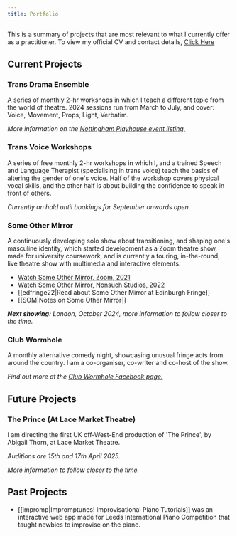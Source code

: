 ```yaml
---
title: Portfolio
---
```

This is a summary of projects that are most relevant to what I currently offer as a practitioner. To view my official CV and contact details, [Click Here](/assets/cv-june-2024.pdf)

## Current Projects
### Trans Drama Ensemble
A series of monthly 2-hr workshops in which I teach a different topic from the world of theatre. 2024 sessions run from March to July, and cover: Voice, Movement, Props, Light, Verbatim.

_More information on the [Nottingham Playhouse event listing.](https://nottinghamplayhouse.co.uk/project/trans-drama-ensemble/)_
### Trans Voice Workshops
A series of free monthly 2-hr workshops in which I, and a trained Speech and Language Therapist (specialising in trans voice) teach the basics of altering the gender of one's voice. Half of the workshop covers physical vocal skills, and the other half is about building the confidence to speak in front of others.

_Currently on hold until bookings for September onwards open._
### Some Other Mirror
A continuously developing solo show about transitioning, and shaping one's masculine identity, which started development as a Zoom theatre show, made for university coursework, and is currently a touring, in-the-round, live theatre show with multimedia and interactive elements.

- [Watch Some Other Mirror, Zoom, 2021](https://www.youtube.com/watch?v=ONU-EUteyLI)
- [Watch Some Other Mirror, Nonsuch Studios, 2022](https://www.youtube.com/watch?v=KKcXVdMfVjg)
- [[edfringe22|Read about Some Other Mirror at Edinburgh Fringe]]
- [[SOM|Notes on Some Other Mirror]]

_**Next showing:** London, October 2024, more information to follow closer to the time._
### Club Wormhole
A monthly alternative comedy night, showcasing unusual fringe acts from around the country. I am a co-organiser, co-writer and co-host of the show.

_Find out more at the [Club Wormhole Facebook page.](https://www.facebook.com/ClubWormhole)_
## Future Projects
### The Prince (At Lace Market Theatre)
I am directing the first UK off-West-End production of 'The Prince', by Abigail Thorn, at Lace Market Theatre.

_Auditions are 15th and 17th April 2025._

_More information to follow closer to the time._
## Past Projects
- [[impromp|Impromptunes! Improvisational Piano Tutorials]] was an interactive web app made for Leeds International Piano Competition that taught newbies to improvise on the piano.
